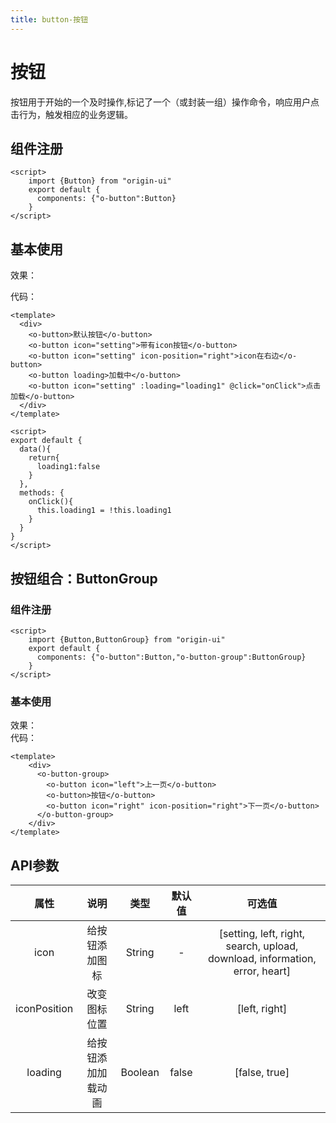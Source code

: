 ```yaml
---
title: button-按钮
---
```

# 按钮
按钮用于开始的一个及时操作,标记了一个（或封装一组）操作命令，响应用户点击行为，触发相应的业务逻辑。
## 组件注册
```vue
<script>
    import {Button} from "origin-ui"
    export default {
      components: {"o-button":Button}
    }
</script>
```
## 基本使用
效果： 
<ClientOnly>
<buttonDemos></buttonDemos>
</ClientOnly>

代码：

```vue
<template>
  <div>
    <o-button>默认按钮</o-button>
    <o-button icon="setting">带有icon按钮</o-button>
    <o-button icon="setting" icon-position="right">icon在右边</o-button>
    <o-button loading>加载中</o-button>
    <o-button icon="setting" :loading="loading1" @click="onClick">点击加载</o-button>
  </div>
</template>

<script>
export default {
  data(){
    return{
      loading1:false
    }
  },
  methods: {
    onClick(){
      this.loading1 = !this.loading1
    }
  }
}
</script>
```
## 按钮组合：ButtonGroup
### 组件注册

```vue
<script>
    import {Button,ButtonGroup} from "origin-ui"
    export default {
      components: {"o-button":Button,"o-button-group":ButtonGroup}
    }
</script>
```

### 基本使用
效果：
<buttonGroupDemos></buttonGroupDemos>  
代码：

```vue
<template>
    <div>
      <o-button-group>
        <o-button icon="left">上一页</o-button>
        <o-button>按钮</o-button>
        <o-button icon="right" icon-position="right">下一页</o-button>
      </o-button-group>
    </div>
</template>
```

## API参数
|     属性      | 说明           | 类型      |   默认值  |   可选值   |
| :------------: |:-------------: | :-------: | :--------: | :---------: |
| icon         | 给按钮添加图标    | String  |    -     |     [setting, left, right, search, upload,  download, information, error, heart]      |
| iconPosition | 改变图标位置      | String  |   left	  |     [left, right]      |
| loading      | 给按钮添加加载动画 | Boolean |   false  |     [false, true]      |